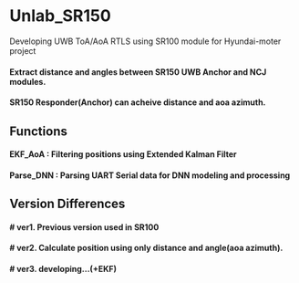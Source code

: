 # Unlab_SR150
Developing UWB ToA/AoA RTLS using SR100 module for Hyundai-moter project

#### Extract distance and angles between SR150 UWB Anchor and NCJ modules.
#### SR150 Responder(Anchor) can acheive distance and aoa azimuth.

## Functions
#### EKF_AoA : Filtering positions using Extended Kalman Filter
#### Parse_DNN : Parsing UART Serial data for DNN modeling and processing

## Version Differences

#### # ver1. Previous version used in SR100
#### # ver2. Calculate position using only distance and angle(aoa azimuth).
#### # ver3. developing...(+EKF)
